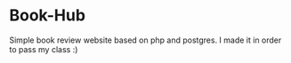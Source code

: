 # Book-Hub

Simple book review website based on php and postgres.
I made it in order to pass my class :)
